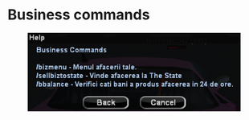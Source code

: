 # Business commands

<figure><img src="../../.gitbook/assets/image (10).png" alt=""><figcaption></figcaption></figure>
